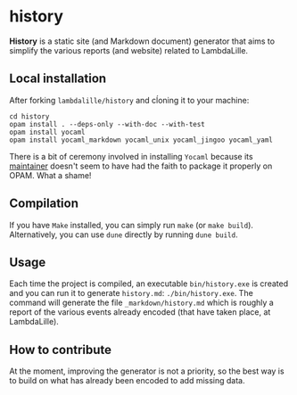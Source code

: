 # history

**History** is a static site (and Markdown document) generator that aims to
simplify the various reports (and website) related to LambdaLille.

## Local installation

After forking `lambdalille/history` and cĺoning it to your machine:

```shellsession
cd history
opam install . --deps-only --with-doc --with-test
opam install yocaml
opam install yocaml_markdown yocaml_unix yocaml_jingoo yocaml_yaml
```

There is a bit of ceremony involved in installing `Yocaml` because its
[maintainer](https://github.com/xhtmlboi) doesn't seem to have had the faith to
package it properly on OPAM. What a shame!

## Compilation

If you have `Make` installed, you can simply run `make` (or `make build`).
Alternatively, you can use `dune` directly by running `dune build`.

## Usage

Each time the project is compiled, an executable `bin/history.exe` is created
and you can run it to generate `history.md`: `./bin/history.exe`. The command
will generate the file `_markdown/history.md` which is roughly a report of the
various events already encoded (that have taken place, at LambdaLille).

## How to contribute

At the moment, improving the generator is not a priority, so the best way is to
build on what has already been encoded to add missing data.
